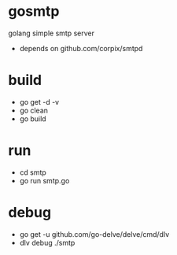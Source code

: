 # gosmtp
golang simple smtp server
- depends on github.com/corpix/smtpd

# build
* go get -d -v
* go clean
* go build

# run
* cd smtp
* go run smtp.go

# debug
* go get -u github.com/go-delve/delve/cmd/dlv
* dlv debug ./smtp
